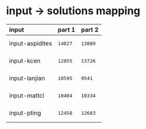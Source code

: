 # input -> solutions mapping
|input|part 1|part 2|
|:---|:---|:---|
|input-aspidites|<pre>14827</pre>|<pre>13889</pre>|
|input-kcen|<pre>12855</pre>|<pre>13726</pre>|
|input-lanjian|<pre>10595</pre>|<pre>9541</pre>|
|input-mattcl|<pre>10404</pre>|<pre>10334</pre>|
|input-pting|<pre>12458</pre>|<pre>12683</pre>|
